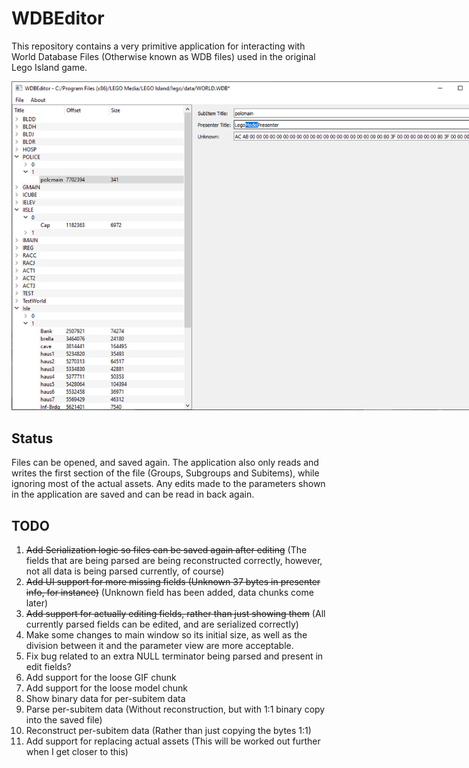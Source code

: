 # WDBEditor

This repository contains a very primitive application for interacting with World Database Files (Otherwise known as WDB files) used in the original Lego Island game.

<img src="res/img/Screenshot.png" style="max-width: 768px;" alt="A screenshot of the application."/>

## Status

Files can be opened, and saved again. The application also only reads and writes the first section of the file (Groups, Subgroups and Subitems), while ignoring most of the actual assets.
Any edits made to the parameters shown in the application are saved and can be read in back again.

## TODO
1. ~~Add Serialization logic so files can be saved again after editing~~ (The fields that are being parsed are being reconstructed correctly, however, not all data is being parsed currently, of course)
2. ~~Add UI support for more missing fields (Unknown 37 bytes in presenter info, for instance)~~ (Unknown field has been added, data chunks come later)
3. ~~Add support for actually editing fields, rather than just showing them~~ (All currently parsed fields can be edited, and are serialized correctly)
4. Make some changes to main window so its initial size, as well as the division between it and the parameter view are more acceptable.
5. Fix bug related to an extra NULL terminator being parsed and present in edit fields?
6. Add support for the loose GIF chunk
7. Add support for the loose model chunk
8. Show binary data for per-subitem data
9. Parse per-subitem data (Without reconstruction, but with 1:1 binary copy into the saved file)
10. Reconstruct per-subitem data (Rather than just copying the bytes 1:1)
11. Add support for replacing actual assets (This will be worked out further when I get closer to this)
